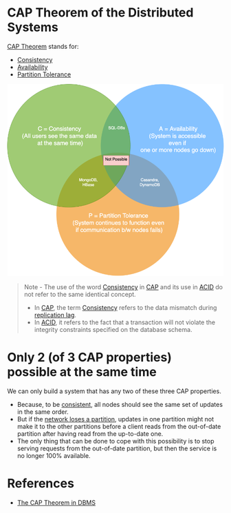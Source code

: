 # CAP Theorem of the Distributed Systems

[CAP Theorem](https://www.geeksforgeeks.org/the-cap-theorem-in-dbms/) stands for:
- [Consistency](../4_Consistency-Replication/Readme.md)
- [Availability](../../5_HighAvailability/Readme.md)
- [Partition Tolerance](NetworkPartition.md)

![img.png](assets/CAP_Theorem.drawio.png)

> Note - The use of the word [Consistency](../4_Consistency-Replication/Readme.md) in [CAP]() and its use in [ACID](../1_ACID-Transactions/Readme.md) do not refer to the same identical concept.
> - In [CAP](), the term [Consistency](../4_Consistency-Replication/Readme.md) refers to the data mismatch during [replication lag](../4_Consistency-Replication/Replication/ReplicationLag.md).
> - In [ACID](../1_ACID-Transactions/Readme.md), it refers to the fact that a transaction will not violate the integrity constraints specified on the database schema.

# Only 2 (of 3 CAP properties) possible at the same time
We can only build a system that has any two of these three CAP properties.
- Because, to be [consistent](../4_Consistency-Replication/Readme.md), all nodes should see the same set of updates in the same order.
- But if the [network loses a partition](NetworkPartition.md), updates in one partition might not make it to the other partitions before a client reads from the out-of-date partition after having read from the up-to-date one.
- The only thing that can be done to cope with this possibility is to stop serving requests from the out-of-date partition, but then the service is no longer 100% available.

# References
- [The CAP Theorem in DBMS](https://www.geeksforgeeks.org/the-cap-theorem-in-dbms/)